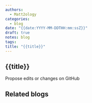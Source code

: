 ```yaml
---
authors:
  - Matt2ology
categories:
  - blog
date: "{{date:YYYY-MM-DDTHH:mm:ssZ}}"
draft: true
notes: blog
tags:
title: "{{title}}"
---
```


## {{title}}

<!-- [Propose edits or changes on GitHub]([Propose edits or changes on GitHub](https://github.com/matt2ology/tech-journal-and-blog-content/blob/main/post/) -->

Propose edits or changes on GitHub

## Related blogs

<!-- [Related blog post]({{< relref "/post/blog/path_to_file.md" >}})

-
